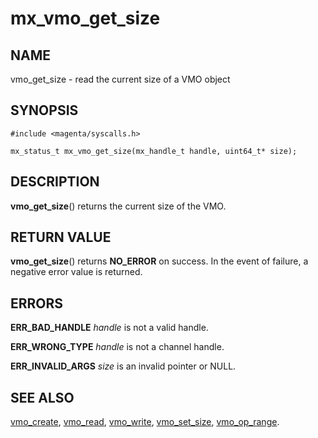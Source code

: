 # mx_vmo_get_size

## NAME

vmo_get_size - read the current size of a VMO object

## SYNOPSIS

```
#include <magenta/syscalls.h>

mx_status_t mx_vmo_get_size(mx_handle_t handle, uint64_t* size);

```

## DESCRIPTION

**vmo_get_size**() returns the current size of the VMO.

## RETURN VALUE

**vmo_get_size**() returns **NO_ERROR** on success. In the event
of failure, a negative error value is returned.

## ERRORS

**ERR_BAD_HANDLE**  *handle* is not a valid handle.

**ERR_WRONG_TYPE**  *handle* is not a channel handle.

**ERR_INVALID_ARGS**  *size* is an invalid pointer or NULL.

## SEE ALSO

[vmo_create](vmo_create.md),
[vmo_read](vmo_read.md),
[vmo_write](vmo_write.md),
[vmo_set_size](vmo_set_size.md),
[vmo_op_range](vmo_op_range.md).

